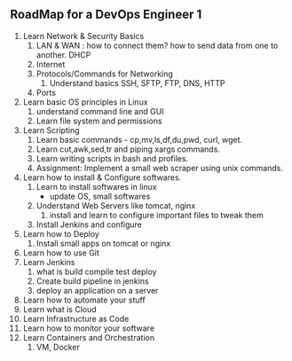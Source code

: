 ## RoadMap for a DevOps **Engineer 1**
1. Learn Network & Security Basics
   1. LAN & WAN : how to connect them? how to send data from one to another. DHCP
   2. Internet
   3. Protocols/Commands for Networking
      1. Understand basics SSH, SFTP, FTP, DNS, HTTP
   4. Ports
2. Learn basic OS principles in Linux
   1. understand command line and GUI 
   2. Learn file system and permissions
3. Learn Scripting
   1. Learn basic commands - cp,mv,ls,df,du,pwd, curl, wget.
   2. Learn cut,awk,sed,tr and piping xargs commands.
   3. Learn writing scripts in bash and profiles.
   4. Assignment: Implement a small web scraper using unix commands.
4. Learn how to install & Configure softwares.
   1. Learn to install softwares in linux
      - update OS, small softwares
   2. Understand Web Servers like tomcat, nginx
      1. install and learn to configure important files to tweak them 
   3. Install Jenkins and configure
5. Learn how to Deploy
   1. Install small apps on tomcat or nginx
6. Learn how to use Git
7. Learn Jenkins
   1. what is build compile test deploy
   2. Create build pipeline in jenkins
   3. deploy an application on a server
8. Learn how to automate your stuff
9. Learn what is Cloud 
10. Learn Infrastructure as Code
11. Learn how to monitor your software
12. Learn Containers and Orchestration
    1.  VM, Docker
